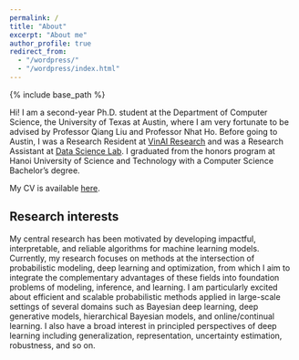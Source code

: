 ```yaml
---
permalink: /
title: "About"
excerpt: "About me"
author_profile: true
redirect_from: 
  - "/wordpress/"
  - "/wordpress/index.html"
---
```


{% include base_path %}

Hi! I am a second-year Ph.D. student at the Department of Computer Science, the University of Texas at Austin, where I am very fortunate to be advised by Professor Qiang Liu and Professor Nhat Ho. Before going to Austin, I was a Research Resident at [VinAI Research](https://www.vinai.io/) and was a Research Assistant at [Data Science Lab](http://ds.soict.hust.edu.vn/). I graduated from the honors program at Hanoi University of Science and Technology with a Computer Science Bachelor’s degree.

My CV is available [here](https://sonpeter.github.io/CV_SonNguyen.pdf).

## Research interests
My central research has been motivated by developing impactful, interpretable, and reliable algorithms for machine learning models. Currently, my research focuses on methods at the intersection of probabilistic modeling, deep learning and optimization, from which I aim to integrate the complementary advantages of these fields into foundation problems of modeling, inference, and learning. I am particularly excited about efficient and scalable probabilistic methods applied in large-scale settings of several domains such as Bayesian deep learning, deep generative models, hierarchical Bayesian models, and  online/continual learning. I also have a broad interest in principled perspectives of deep learning including generalization, representation, uncertainty estimation, robustness, and so on.



